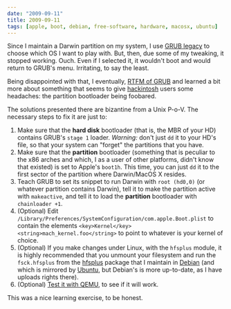 ```yaml
---
date: "2009-09-11"
title: 2009-09-11
tags: [apple, boot, debian, free-software, hardware, macosx, ubuntu]
---
```

Since I maintain a Darwin partition on my system, I use
[GRUB legacy](http://www.gnu.org/software/grub/grub-legacy.en.html)
to choose which OS I want to play with. But, then, due some of my
tweaking, it stopped working. Ouch. Even if I selected it, it
wouldn't boot and would return to GRUB's menu. Irritating, to say
the least.

Being disappointed with that, I eventually,
[RTFM of GRUB](http://www.gnu.org/software/grub/manual/html_node/)
and learned a bit more about something that seems to give
[hackintosh](http://www.insanelymac.com/forum/index.php?showtopic=107391)
users some headaches: the partition bootloader being foobared.

The solutions presented there are bizantine from a Unix P-o-V. The
necessary steps to fix it are just to:

1. Make sure that the **hard disk** bootloader (that is, the MBR
   of your HD) contains GRUB's `stage 1` loader.
   *Warning:* don't just `dd` it to your HD's file, so that your
   system can "forget" the partitions that you have.
2. Make sure that the **partition** bootloader (something that is
   peculiar to the x86 arches and which, I as a user of other
   platforms, didn't know that existed) is set to Apple's `boot1h`.
   This time, you can just `dd` it to the first sector of the
   partition where Darwin/MacOS X resides.
3. Teach GRUB to set its snippet to run Darwin with
   `root (hd0,0)` (or whatever partition contains Darwin), tell it
   to make the partition active with `makeactive`, and tell it to load
   the **partition** bootloader with `chainloader +1`.
4. (Optional) Edit
   `/Library/Preferences/SystemConfiguration/com.apple.Boot.plist` to
   contain the elements `<key>Kernel</key>`
   `<string>mach_kernel.foo</string>` to point to whatever is your
   kernel of choice.
5. (Optional) If you make changes under Linux, with the `hfsplus`
   module, it is highly recommended that you unmount your filesystem
   and run the `fsck.hfsplus` from the
   [hfsplus](http://packages.debian.org/hfsplus) package that I
   maintain in [Debian](http://www.debian.org/) (and which is mirrored
   by [Ubuntu](http://www.ubuntu.com/), but Debian's is more
   up-to-date, as I have uploads rights there).
6. (Optional)
   [Test it with QEMU](http://www.hermann-uwe.de/blog/testing-stuff-with-qemu-part-3-debian-gnu-kfreebsd),
   to see if it will work.

This was a nice learning exercise, to be honest.


